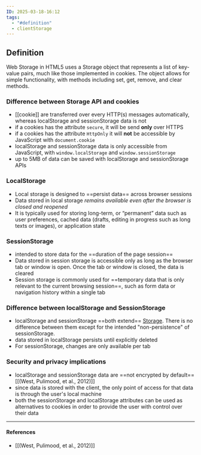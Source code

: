 ```yaml
---
ID: 2025-03-18-16:12
tags:
  - "#definition"
  - clientStorage
---
```

## Definition

Web Storage in HTML5 uses a Storage object that represents a list of key-value  pairs, much like those implemented in cookies. The object allows for simple  functionality, with methods including set, get, remove, and clear methods.

### Difference between Storage API and cookies

- [[cookie]] are transferred over every HTTP(s) messages automatically, whereas localStorage and sessionStorage data is not
- if a cookies has the attribute `secure`, it will be send **only** over HTTPS
- if a cookies has the attribute `HttpOnly` it will **not** be accessible by JavaScript with `document.cookie`
- localStorage and sessionStorage data is only accessible from JavaScript, with `window.localStorage` and `window.sessionStorage`
-  up to 5MB of data can be saved with  localStorage and sessionStorage APIs

### LocalStorage

- Local storage is designed to ==persist data== across browser sessions
- Data stored in local storage *remains available even after the browser is closed and reopened*
- It is typically used for storing long-term, or “permanent” data such as user preferences, cached data (drafts, editing in progress such as long texts or images), or application state

### SessionStorage

- intended to store data for the ==duration of the page session==
- Data stored in session storage is accessible only as long as the browser tab or window is open. Once the tab or window is closed, the data is cleared
- Session storage is commonly used for ==temporary data that is only relevant to the current browsing session==, such as form data or navigation history within a single tab

### Difference between localStorage and SessionStorage

- localStorage and sessionStorage ==both extend== [Storage](https://developer.mozilla.org/en-US/docs/Web/API/Storage). There is no difference between them except for the intended "non-persistence" of sessionStorage.
- data stored in localStorage persists until explicitly deleted
- For sessionStorage, changes are only available per tab

### Security and privacy implications

- localStorage and sessionStorage data are ==not encrypted by default== [[(West, Pulimood, et al., 2012)]]
- since data is  stored with the client, the only point of access for that data is through the user's local machine
- both the sessionStorage and  localStorage attributes can be used as alternatives to cookies in order to provide the user  with control over their data

---
#### References
- [[(West, Pulimood, et al., 2012)]]